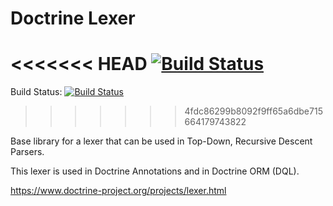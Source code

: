# Doctrine Lexer

<<<<<<< HEAD
[![Build Status](https://github.com/doctrine/lexer/workflows/Continuous%20Integration/badge.svg)](https://github.com/doctrine/lexer/actions)
=======
Build Status: [![Build Status](https://travis-ci.org/doctrine/lexer.svg?branch=master)](https://travis-ci.org/doctrine/lexer)
>>>>>>> 4fdc86299b8092f9ff65a6dbe715664179743822

Base library for a lexer that can be used in Top-Down, Recursive Descent Parsers.

This lexer is used in Doctrine Annotations and in Doctrine ORM (DQL).

https://www.doctrine-project.org/projects/lexer.html
